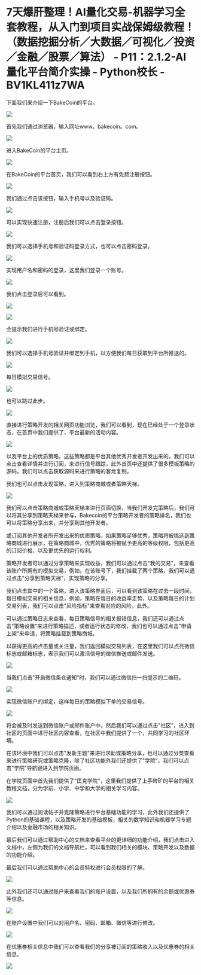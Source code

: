 # 7天爆肝整理！AI量化交易-机器学习全套教程，从入门到项目实战保姆级教程！（数据挖掘分析／大数据／可视化／投资／金融／股票／算法） - P11：2.1.2-AI量化平台简介实操 - Python校长 - BV1KL411z7WA

下面我们来介绍一下BakeCoin的平台。

![](img/234e52231d026546ad8d71d4037055ca_1.png)

首先我们通过浏览器，输入网址www。bakecoin。com。

![](img/234e52231d026546ad8d71d4037055ca_3.png)

进入BakeCoin的平台主页。

![](img/234e52231d026546ad8d71d4037055ca_5.png)

在BakeCoin的平台首页，我们可以看到右上方有免费注册按钮。

![](img/234e52231d026546ad8d71d4037055ca_7.png)

我们通过点击该按钮，输入手机号以及验证码。

![](img/234e52231d026546ad8d71d4037055ca_9.png)

可以实现快速注册，注册后我们可以点击登录按钮。

![](img/234e52231d026546ad8d71d4037055ca_11.png)

我们可以选择手机号和验证码登录方式，也可以点击密码登录。

![](img/234e52231d026546ad8d71d4037055ca_13.png)

实现用户名和密码的登录，这里我们登录一个账号。

![](img/234e52231d026546ad8d71d4037055ca_15.png)

我们点击登录后可以看到。

![](img/234e52231d026546ad8d71d4037055ca_17.png)

![](img/234e52231d026546ad8d71d4037055ca_18.png)

会提示我们进行手机号验证或绑定。

![](img/234e52231d026546ad8d71d4037055ca_20.png)

我们可以选择手机号验证并绑定到手机，以方便我们每日获取到平台所推送的。

![](img/234e52231d026546ad8d71d4037055ca_22.png)

每日模拟交易信号。

![](img/234e52231d026546ad8d71d4037055ca_24.png)

也可以跳过此步。

![](img/234e52231d026546ad8d71d4037055ca_26.png)

直接进行策略开发的相关网页功能浏览，我们可以看到，现在已经处于一个登录状态，在首页中我们提供了，平台最新的活动内容。

![](img/234e52231d026546ad8d71d4037055ca_28.png)

以及平台上的优质策略，这些策略都是平台其他优秀开发者开发出来的，我们可以点击查看详情并进行订阅，来进行信号跟踪，此外首页中还提供了很多模板策略的源码，我们可以点击获取源码来进行策略的客龙复制。

我们也可以点击发现策略，进入到策略商城或者策略天梯。

![](img/234e52231d026546ad8d71d4037055ca_30.png)

我们可以点击策略商城或策略天梯来进行页面切换，当我们开发完策略后，我们可以将其分享到策略天梯来参与，Bakecoin的平台策略开发者的策略排名，我们也可以将策略分享出来，并分享到其他开发者。

或订阅其他开发者所开发出来的优质策略，如果策略足够优秀，策略将被挑选到策略商城进行展示，在策略商城中，优秀的策略将被赋予更高的等级权限，包括更高的订阅价格，以及更优先的运行权利。

策略开发者可以通过分享策略来实现收益，我们可以通过点击"我的交易"，来查看该账户所拥有的模拟交易，例如，在该账号下，我们挂载了两个策略，我们可以通过点击"分享到策略天梯"，实现策略的分享。

我们点击其中的一个策略，进入该策略界面后，可以看到该策略在过去一段时间，每日模拟交易的相关信息，例如，策略在每日的收益率走势，以及策略每日的计划交易列表，我们可以点击"风险指标"来查看对应的风险，此外。

可以通过策略日志来查看，每日策略信号的相关报错信息，我们还可以通过点击"策略设置"来进行策略描述，或者运行状态的修改，我们也可以通过点击"申请上架"来申请，将策略挂载到策略商城。

以获得更高的点击量或关注量，我们返回模拟交易列表，在这里我们可以点亮微信标志或邮箱标志，表示我们可以激活信号的微信推送或邮件发送。

![](img/234e52231d026546ad8d71d4037055ca_32.png)

当我们点击"开启微信条仓通知"时，我们可以通过微信扫一扫提示的二维码。

![](img/234e52231d026546ad8d71d4037055ca_34.png)

实现微信账户的绑定，这样每日的策略模拟下单的交易信号。

![](img/234e52231d026546ad8d71d4037055ca_36.png)

将会被及时发送到微信账户或邮件账户中，然后我们可以通过点击"社区"，进入到社区的页面中进行社区内容查看，在社区中我们提供了一个，共同学习的社区环境。

在该环境中我们可以点击"发新主题"来进行求助或策略分享，也可以通过分类查看来进行策略研究或策略克隆，除了社区功能外我们还提供了"学院"，我们可以点击"学院"导航键进入到学院页面。

在学院页面中首先我们提供了"匡克学院"，这里我们提供了上手碑矿的平台的相关教程文档，分为学前、小学、中学和大学的相关学习内容。

![](img/234e52231d026546ad8d71d4037055ca_38.png)

我们可以通过阅读帖子并克隆策略进行平台基础功能的学习，此外我们还提供了Python的基础课程，以及策略开发的基础模板，相关的数学知识和机器学习专题介绍以及金融市场的相关知识。

最后我们可以通过帮助中心的文档来查看平台的更详细的功能介绍，我们点击进入文档中，左侧为我们的文档导航栏，可以看到我们相关的模块、策略开发以及数据的功能介绍。

最后我们可以通过帮助中心的会员特权进行会员权限的了解。

![](img/234e52231d026546ad8d71d4037055ca_40.png)

此外我们还可以通过账户来查看我们的账户设置，以及我们所拥有的余额或优惠券等信息。

![](img/234e52231d026546ad8d71d4037055ca_42.png)

在账户设置中我们可以对用户名、密码、邮箱、微信等进行修改。

![](img/234e52231d026546ad8d71d4037055ca_44.png)

在优惠券相关信息中我们可以查看我们的分享被订阅的策略收入以及优惠券的相关信息。

![](img/234e52231d026546ad8d71d4037055ca_46.png)